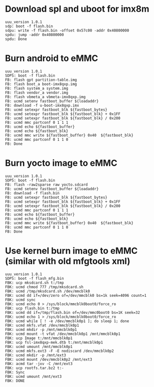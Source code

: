 # Download spl and uboot for imx8m

    uuu_version 1.0.1
    sdp: boot -f flash.bin
    sdpu: write -f flash.bin -offset 0x57c00 -addr 0x40800000
    spdu: jump -addr 0x40800000
    spdu: Done

# Burn android to eMMC

    uuu_version 1.0.1
    SDPS: boot -f flash.bin
    FB: flash gpt partition-table.img
    FB: flash boot_a boot-imx8qxp.img
    FB: flash system_a system.img
    FB: flash vendor_a vendor.img
    FB: flash vbmeta_a vbmeta-imx8qxp.img
    FB: ucmd setenv fastboot_buffer ${loadaddr}
    FB: download -f u-boot-imx8qxp.imx
    FB: ucmd setexpr fastboot_blk ${fastboot_bytes}
    FB: ucmd setexpr fastboot_blk ${fastboot_blk} + 0x1FF
    FB: ucmd setexpr fastboot_blk ${fastboot_blk} / 0x200
    FB: ucmd mmc partconf 0 1 1 1
    FB: ucmd echo ${fastboot_buffer}
    FB: ucmd echo ${fastboot_blk}
    FB: ucmd mmc write ${fastboot_buffer} 0x40  ${fastboot_blk}
    FB: ucmd mmc partconf 0 1 1 0
    FB: Done

# Burn yocto image to eMMC
    
    uuu_version 1.0.1
    SDPS: boot -f flash.bin
    FB: flash -raw2sparse raw yocto.sdcard
    FB: ucmd setenv fastboot_buffer ${loadaddr}
    FB: download -f flash.bin
    FB: ucmd setexpr fastboot_blk ${fastboot_bytes}
    FB: ucmd setexpr fastboot_blk ${fastboot_blk} + 0x1FF
    FB: ucmd setexpr fastboot_blk ${fastboot_blk} / 0x200
    FB: ucmd mmc partconf 0 1 1 1
    FB: ucmd echo ${fastboot_buffer}
    FB: ucmd echo ${fastboot_blk}
    FB: ucmd mmc write ${fastboot_buffer} 0x40  ${fastboot_blk}
    FB: ucmd mmc partconf 0 1 1 0
    FB: Done

# Use kernel burn image to eMMC (similar with old mfgtools xml)

    uuu_version 1.0.1
    SDPS: boot -f flash_mfg.bin
    FBK: ucp mksdcard.sh t:/tmp
    FBK: ucmd chmod 777 /tmp/mksdcard.sh
    FBK: ucmd /tmp/mksdcard.sh /dev/mmcblk0
    FBK: ucmd dd if=/dev/zero of=/dev/mmcblk0 bs=1k seek=4096 count=1
    FBK: ucmd sync
    FBK: ucmd echo 0 > /sys/block/mmcblk0boot0/force_ro
    FBK: ucp flash.bin t:/tmp
    FBK: ucmd dd if=/tmp/flash.bin of=/dev/mmc0boot0 bs=1K seek=32
    FBK: ucmd echo 1 > /sys/block/mmcblk0boot0/force_ro
    FBK: ucmd while [ ! -e /dev/mmcblk0p1 ]; do sleep 1; done
    FBK: ucmd mkfs.vfat /dev/mmcblk0p1
    FBK: ucmd mkdir -p /mnt/mmcblk0p1
    FBK: ucmd mount -t vfat /dev/mmcblk0p1 /mnt/mmcblk0p1
    FBK: ucp Image t:/mnt/mmcblk0p1
    FBK: ucp fsl-imx8qxp-mek.dtb t:/mnt/mmcblk0p1
    FBK: ucmd umount /mnt/mmcblk0p1
    FBK: ucmd mkfs.ext3 -F -E nodiscard /dev/mmcblk0p2
    FBK: ucmd mkdir -p /mnt/ext3
    FBK: ucmd mount /dev/mmcblk0p2 /mnt/ext3
    FBK: acmd tar -jxv -C /mnt/ext3
    FBK: ucp rootfs.tar.bz2 t:-
    FBK: Sync
    FBK: ucmd umount /mnt/ext3
    FBK: DONE